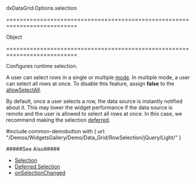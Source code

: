 <!--id-->dxDataGrid.Options.selection<!--/id-->
===========================================================================
<!--type-->Object<!--/type-->
===========================================================================

<!--shortDescription-->
Configures runtime selection.
<!--/shortDescription-->

<!--fullDescription-->
A user can select rows in a single or multiple [mode]({basewidgetpath}/Configuration/selection/#mode). In multiple mode, a user can select all rows at once. To disable this feature, assign **false** to the [allowSelectAll]({basewidgetpath}/Configuration/selection/#allowSelectAll).

By default, once a user selects a row, the data source is instantly notified about it. This may lower the widget performance if the data source is remote and the user is allowed to select all rows at once. In this case, we recommend making the selection [deferred](/Documentation/ApiReference/UI_Widgets/dxDataGrid/Configuration/selection/#deferred).

#include common-demobutton with {
    url: "/Demos/WidgetsGallery/Demo/Data_Grid/RowSelection/jQuery/Light/"
}

#####See Also#####
- [Selection](/Documentation/Guide/Widgets/DataGrid/Selection/)
- [Deferred Selection](/Documentation/Guide/Widgets/DataGrid/Enhance_Performance_on_Large_Datasets/#Deferred_Selection)
- [onSelectionChanged]({basewidgetpath}/Configuration/#onSelectionChanged)
<!--/fullDescription-->